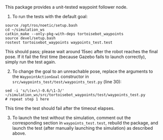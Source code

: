 This package provides a unit-tested waypoint follower node.

1. To run the tests with the default goal:

```
source /opt/ros/noetic/setup.bash
cd ~/simulation_ws
catkin_make --only-pkg-with-deps tortoisebot_waypoints
source devel/setup.bash
rostest tortoisebot_waypoints waypoints_test.test
```

This should pass; please wait around 15sec after the robot reaches the final pose. If it fail the first time (because Gazebo fails to launch correctly), simply run the test again.

2. To change the goal to an unreachable pose, replace the arguments to the `WaypointActionGoal` constructor in `src/waypoints_test/test/waypoints_test.py` (line 30):

```
sed -i 's/\(x=\)-0.6/\1-3/' ~/simulation_ws/src/tortoisebot_waypoints/test/waypoints_test.py
# repeat step 1 here
```

This time the test should fail after the timeout elapses.

3. To launch the test without the simulation, comment out the corresponding section in `waypoints_test.test`, rebuild the package, and launch the test (after manually launching the simulation) as described above.
